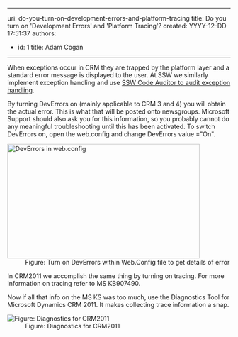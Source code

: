

---
uri: do-you-turn-on-development-errors-and-platform-tracing
title: Do you turn on 'Development Errors' and 'Platform Tracing'?
created: YYYY-12-DD 17:51:37
authors:
  - id: 1
    title: Adam Cogan
---




<span class='intro'> <p>​​When exceptions occur in CRM they are trapped by the platform layer and a standard error message is displayed to the user. At SSW we similarly implement exception handling and use <a href="/_layouts/15/FIXUPREDIRECT.ASPX?WebId=3dfc0e07-e23a-4cbb-aac2-e778b71166a2&amp;TermSetId=07da3ddf-0924-4cd2-a6d4-a4809ae20160&amp;TermId=d700d2a5-872d-4fbd-acb7-1e2a2df1f07e"> SSW Code Auditor to audit exception handling</a>.</p>
                 </span>

<p>By turning DevErrors on (mainly applicable to CRM 3 and 4) you will obtain the actual error. This is what that will be posted onto newsgroups. Microsoft Support should also ask you for this information, so you probably cannot do any meaningful troubleshooting until this has been activated. To switch DevErrors on, open the web.config and change DevErrors value =&quot;On&quot;.</p>
                <dl class="image">
                    <dt><img width="434" height="258" alt="DevErrors in web.config" src="/PublishingImages/CRM_DevErrors.jpg" /></dt>
                    <dd>Figure&#58; Turn on DevErrors within Web.Config file to get details of error</dd>
                </dl>
                <p>In CRM2011 we accomplish the same thing by turning on tracing. For more information on tracing refer to MS KB907490.</p>
                <p>Now if all that info on the MS KS was too much, use the Diagnostics Tool for Microsoft Dynamics CRM 2011. It makes collecting trace information a snap.</p>
                <dl class="image">
                    <dt><img alt="Figure&#58; Diagnostics for CRM2011" src="/PublishingImages/Diagnostics-for-CRM.jpg" /></dt>
                    <dd>Figure&#58; Diagnostics for CRM2011</dd>
                </dl>


